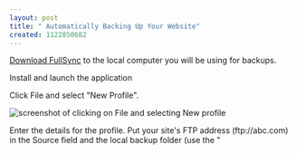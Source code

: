 ```yaml
--- 
layout: post
title: " Automatically Backing Up Your Website"
created: 1122850682
---
```

<p><a href="http://fullsync.sourceforge.net">Download FullSync</a> to the local computer you will be using for backups.</p><p>Install and launch the application</p><p>Click File and select "New Profile".</p><img src="http://nimbupani.com/images/sc5.jpg" alt="screenshot of clicking on File and selecting New profile"/><p>Enter the details for the profile. Put your site's FTP address (ftp://abc.com) in the Source field and the local backup folder (use the "
